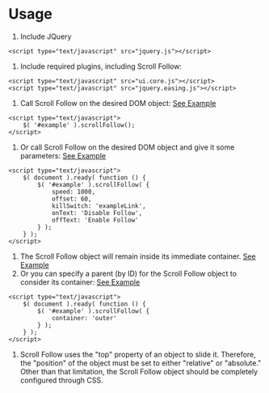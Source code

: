 # Usage #

  1. Include JQuery
```
<script type="text/javascript" src="jquery.js"></script>
```
  1. Include required plugins, including Scroll Follow:
```
<script type="text/javascript" src="ui.core.js"></script>
<script type="text/javascript" src="jquery.easing.js"></script>
```
  1. Call Scroll Follow on the desired DOM object: [See Example](http://kitchen.net-perspective.com/sf-example-1.html)
```
<script type="text/javascript">
	$( '#example' ).scrollFollow();
</script>
```
  1. Or call Scroll Follow on the desired DOM object and give it some parameters: [See Example](http://kitchen.net-perspective.com/sf-example-2.html)
```
<script type="text/javascript">
	$( document ).ready( function () {
		$( '#example' ).scrollFollow( {
			speed: 1000,
			offset: 60,
			killSwitch: 'exampleLink',
			onText: 'Disable Follow',
			offText: 'Enable Follow'
		} );
	} );
</script>
```
  1. The Scroll Follow object will remain inside its immediate container. [See Example](http://kitchen.net-perspective.com/sf-example-3.html)
  1. Or you can specify a parent (by ID) for the Scroll Follow object to consider its container: [See Example](http://kitchen.net-perspective.com/sf-example-4.html)
```
<script type="text/javascript">
	$( document ).ready( function () {
		$( '#example' ).scrollFollow( {
			container: 'outer'
		} );
	} );
</script>
```
  1. Scroll Follow uses the "top" property of an object to slide it. Therefore, the "position" of the object must be set to either "relative" or "absolute." Other than that limitation, the Scroll Follow object should be completely configured through CSS.